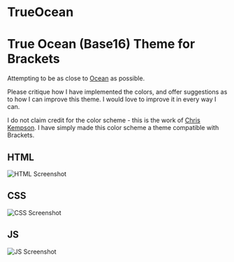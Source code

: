 # TrueOcean
True Ocean (Base16) Theme for Brackets
============================

Attempting to be as close to [Ocean](http://chriskempson.github.io/base16/#ocean) as possible.

Please critique how I have implemented the colors, and offer suggestions as to how I can improve this theme. I would love to improve it in every way I can.

I do not claim credit for the color scheme - this is the work of [Chris Kempson](http://chriskempson.com). I have simply made this color scheme a theme compatible with Brackets.

## HTML
![HTML Screenshot]()

## CSS
![CSS Screenshot]()

## JS
![JS Screenshot]()
